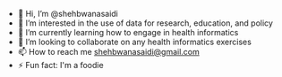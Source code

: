 - 👋 Hi, I’m @shehbwanasaidi
- 👀 I’m interested in the use of data for research, education, and policy
- 🌱 I’m currently learning how to engage in health informatics
- 💞️ I’m looking to collaborate on any health informatics exercises
- 📫 How to reach me shehbwanasaidi@gmail.com
- ⚡ Fun fact: I'm a foodie 

<!---
shehbwanasaidi/shehbwanasaidi is a ✨ special ✨ repository because its `README.md` (this file) appears on your GitHub profile.
You can click the Preview link to take a look at your changes.
--->
